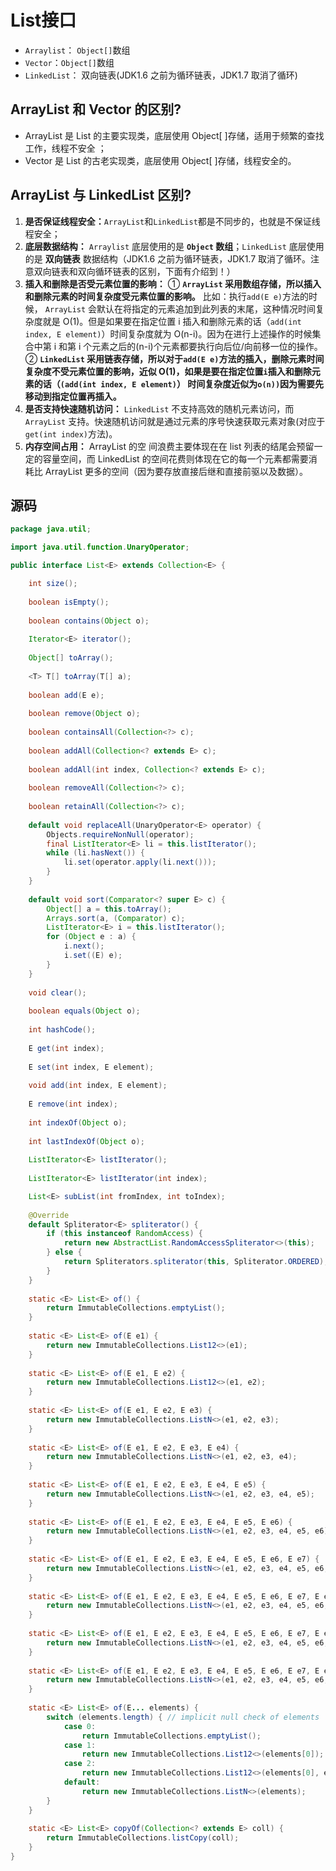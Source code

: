 # List接口

* `Arraylist`： `Object[]`数组
* `Vector`：`Object[]`数组
* `LinkedList`： 双向链表\(JDK1.6 之前为循环链表，JDK1.7 取消了循环\)

## ArrayList 和 Vector 的区别?

* ArrayList 是 List 的主要实现类，底层使用 Object\[ \]存储，适用于频繁的查找工作，线程不安全 ；
* Vector 是 List 的古老实现类，底层使用 Object\[ \]存储，线程安全的。

## ArrayList 与 LinkedList 区别?

1. **是否保证线程安全：**`ArrayList`和`LinkedList`都是不同步的，也就是不保证线程安全；
2. **底层数据结构：** `Arraylist` 底层使用的是 **`Object` 数组**；`LinkedList` 底层使用的是 **双向链表** 数据结构（JDK1.6 之前为循环链表，JDK1.7 取消了循环。注意双向链表和双向循环链表的区别，下面有介绍到！）
3. **插入和删除是否受元素位置的影响：** ① **`ArrayList` 采用数组存储，所以插入和删除元素的时间复杂度受元素位置的影响。** 比如：执行`add(E e)`方法的时候， `ArrayList` 会默认在将指定的元素追加到此列表的末尾，这种情况时间复杂度就是 O\(1\)。但是如果要在指定位置 i 插入和删除元素的话（`add(int index, E element)`）时间复杂度就为 O\(n-i\)。因为在进行上述操作的时候集合中第 i 和第 i 个元素之后的\(n-i\)个元素都要执行向后位/向前移一位的操作。 ② **`LinkedList` 采用链表存储，所以对于`add(E e)`方法的插入，删除元素时间复杂度不受元素位置的影响，近似 O\(1\)，如果是要在指定位置`i`插入和删除元素的话（`(add(int index, E element)`） 时间复杂度近似为`o(n))`因为需要先移动到指定位置再插入。**
4. **是否支持快速随机访问：** `LinkedList` 不支持高效的随机元素访问，而 `ArrayList` 支持。快速随机访问就是通过元素的序号快速获取元素对象\(对应于`get(int index)`方法\)。
5. **内存空间占用：** ArrayList 的空 间浪费主要体现在在 list 列表的结尾会预留一定的容量空间，而 LinkedList 的空间花费则体现在它的每一个元素都需要消耗比 ArrayList 更多的空间（因为要存放直接后继和直接前驱以及数据）。

## 源码

```java
package java.util;

import java.util.function.UnaryOperator;

public interface List<E> extends Collection<E> {

    int size();
    
    boolean isEmpty();
    
    boolean contains(Object o);
    
    Iterator<E> iterator();
    
    Object[] toArray();
    
    <T> T[] toArray(T[] a);
    
    boolean add(E e);
    
    boolean remove(Object o);
    
    boolean containsAll(Collection<?> c);
    
    boolean addAll(Collection<? extends E> c);
    
    boolean addAll(int index, Collection<? extends E> c);
    
    boolean removeAll(Collection<?> c);
    
    boolean retainAll(Collection<?> c);
    
    default void replaceAll(UnaryOperator<E> operator) {
        Objects.requireNonNull(operator);
        final ListIterator<E> li = this.listIterator();
        while (li.hasNext()) {
            li.set(operator.apply(li.next()));
        }
    }
    
    default void sort(Comparator<? super E> c) {
        Object[] a = this.toArray();
        Arrays.sort(a, (Comparator) c);
        ListIterator<E> i = this.listIterator();
        for (Object e : a) {
            i.next();
            i.set((E) e);
        }
    }
    
    void clear();
    
    boolean equals(Object o);
    
    int hashCode();
    
    E get(int index);
    
    E set(int index, E element);
    
    void add(int index, E element);
    
    E remove(int index);
    
    int indexOf(Object o);
    
    int lastIndexOf(Object o);
    
    ListIterator<E> listIterator();
    
    ListIterator<E> listIterator(int index);

    List<E> subList(int fromIndex, int toIndex);
    
    @Override
    default Spliterator<E> spliterator() {
        if (this instanceof RandomAccess) {
            return new AbstractList.RandomAccessSpliterator<>(this);
        } else {
            return Spliterators.spliterator(this, Spliterator.ORDERED);
        }
    }
    
    static <E> List<E> of() {
        return ImmutableCollections.emptyList();
    }
    
    static <E> List<E> of(E e1) {
        return new ImmutableCollections.List12<>(e1);
    }
    
    static <E> List<E> of(E e1, E e2) {
        return new ImmutableCollections.List12<>(e1, e2);
    }
    
    static <E> List<E> of(E e1, E e2, E e3) {
        return new ImmutableCollections.ListN<>(e1, e2, e3);
    }
    
    static <E> List<E> of(E e1, E e2, E e3, E e4) {
        return new ImmutableCollections.ListN<>(e1, e2, e3, e4);
    }
    
    static <E> List<E> of(E e1, E e2, E e3, E e4, E e5) {
        return new ImmutableCollections.ListN<>(e1, e2, e3, e4, e5);
    }
    
    static <E> List<E> of(E e1, E e2, E e3, E e4, E e5, E e6) {
        return new ImmutableCollections.ListN<>(e1, e2, e3, e4, e5, e6);
    }
    
    static <E> List<E> of(E e1, E e2, E e3, E e4, E e5, E e6, E e7) {
        return new ImmutableCollections.ListN<>(e1, e2, e3, e4, e5, e6, e7);
    }
    
    static <E> List<E> of(E e1, E e2, E e3, E e4, E e5, E e6, E e7, E e8) {
        return new ImmutableCollections.ListN<>(e1, e2, e3, e4, e5, e6, e7, e8);
    }
    
    static <E> List<E> of(E e1, E e2, E e3, E e4, E e5, E e6, E e7, E e8, E e9) {
        return new ImmutableCollections.ListN<>(e1, e2, e3, e4, e5, e6, e7, e8, e9);
    }
    
    static <E> List<E> of(E e1, E e2, E e3, E e4, E e5, E e6, E e7, E e8, E e9, E e10) {
        return new ImmutableCollections.ListN<>(e1, e2, e3, e4, e5, e6, e7, e8, e9, e10);
    }
    
    static <E> List<E> of(E... elements) {
        switch (elements.length) { // implicit null check of elements
            case 0:
                return ImmutableCollections.emptyList();
            case 1:
                return new ImmutableCollections.List12<>(elements[0]);
            case 2:
                return new ImmutableCollections.List12<>(elements[0], elements[1]);
            default:
                return new ImmutableCollections.ListN<>(elements);
        }
    }
    
    static <E> List<E> copyOf(Collection<? extends E> coll) {
        return ImmutableCollections.listCopy(coll);
    }
}
```



